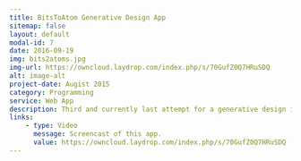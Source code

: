 ```yaml
---
title: BitsToAtom Generative Design App
sitemap: false
layout: default
modal-id: 7
date: 2016-09-19
img: bits2atoms.jpg
img-url: https://owncloud.laydrop.com/index.php/s/70GufZ0Q7HRuSDQ
alt: image-alt
project-date: Augist 2015
category: Programming
service: Web App
description: Third and currently last attempt for a generative design interface. This time i took everything I had learned from my last two attempts and made grasshopper plugin that renders a 3D model and streams it over web sockets to a browser.
links:
    - type: Video
      message: Screencast of this app.
      value: https://owncloud.laydrop.com/index.php/s/70GufZ0Q7HRuSDQ
---
```

